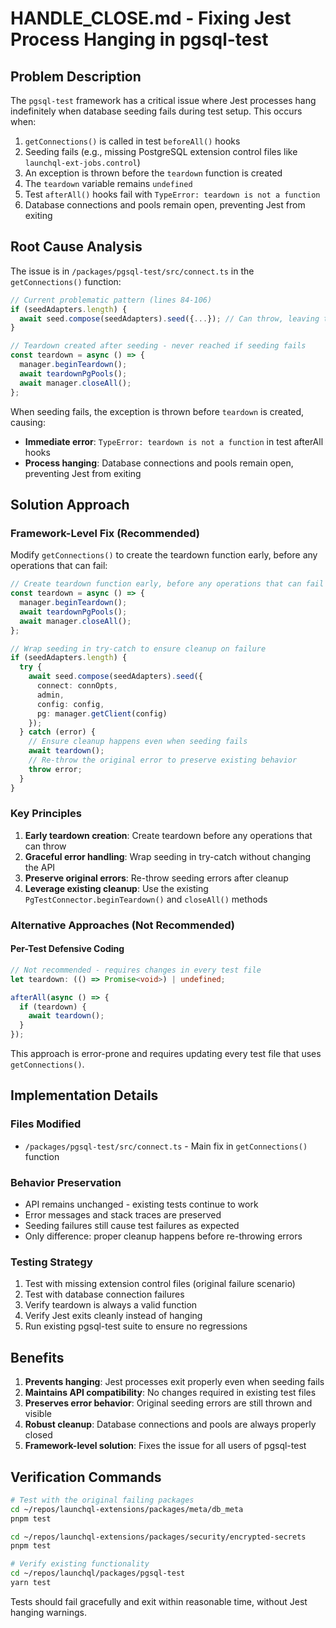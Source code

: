 # HANDLE_CLOSE.md - Fixing Jest Process Hanging in pgsql-test

## Problem Description

The `pgsql-test` framework has a critical issue where Jest processes hang indefinitely when database seeding fails during test setup. This occurs when:

1. `getConnections()` is called in test `beforeAll()` hooks
2. Seeding fails (e.g., missing PostgreSQL extension control files like `launchql-ext-jobs.control`)
3. An exception is thrown before the `teardown` function is created
4. The `teardown` variable remains `undefined`
5. Test `afterAll()` hooks fail with `TypeError: teardown is not a function`
6. Database connections and pools remain open, preventing Jest from exiting

## Root Cause Analysis

The issue is in `/packages/pgsql-test/src/connect.ts` in the `getConnections()` function:

```typescript
// Current problematic pattern (lines 84-106)
if (seedAdapters.length) {
  await seed.compose(seedAdapters).seed({...}); // Can throw, leaving teardown undefined
}

// Teardown created after seeding - never reached if seeding fails
const teardown = async () => {
  manager.beginTeardown();
  await teardownPgPools();
  await manager.closeAll();
};
```

When seeding fails, the exception is thrown before `teardown` is created, causing:
- **Immediate error**: `TypeError: teardown is not a function` in test afterAll hooks
- **Process hanging**: Database connections and pools remain open, preventing Jest from exiting

## Solution Approach

### Framework-Level Fix (Recommended)

Modify `getConnections()` to create the teardown function early, before any operations that can fail:

```typescript
// Create teardown function early, before any operations that can fail
const teardown = async () => {
  manager.beginTeardown();
  await teardownPgPools();
  await manager.closeAll();
};

// Wrap seeding in try-catch to ensure cleanup on failure
if (seedAdapters.length) {
  try {
    await seed.compose(seedAdapters).seed({
      connect: connOpts,
      admin,
      config: config,
      pg: manager.getClient(config)
    });
  } catch (error) {
    // Ensure cleanup happens even when seeding fails
    await teardown();
    // Re-throw the original error to preserve existing behavior
    throw error;
  }
}
```

### Key Principles

1. **Early teardown creation**: Create teardown before any operations that can throw
2. **Graceful error handling**: Wrap seeding in try-catch without changing the API
3. **Preserve original errors**: Re-throw seeding errors after cleanup
4. **Leverage existing cleanup**: Use the existing `PgTestConnector.beginTeardown()` and `closeAll()` methods

### Alternative Approaches (Not Recommended)

#### Per-Test Defensive Coding
```typescript
// Not recommended - requires changes in every test file
let teardown: (() => Promise<void>) | undefined;

afterAll(async () => {
  if (teardown) {
    await teardown();
  }
});
```

This approach is error-prone and requires updating every test file that uses `getConnections()`.

## Implementation Details

### Files Modified
- `/packages/pgsql-test/src/connect.ts` - Main fix in `getConnections()` function

### Behavior Preservation
- API remains unchanged - existing tests continue to work
- Error messages and stack traces are preserved
- Seeding failures still cause test failures as expected
- Only difference: proper cleanup happens before re-throwing errors

### Testing Strategy
1. Test with missing extension control files (original failure scenario)
2. Test with database connection failures
3. Verify teardown is always a valid function
4. Verify Jest exits cleanly instead of hanging
5. Run existing pgsql-test suite to ensure no regressions

## Benefits

1. **Prevents hanging**: Jest processes exit properly even when seeding fails
2. **Maintains API compatibility**: No changes required in existing test files
3. **Preserves error behavior**: Original seeding errors are still thrown and visible
4. **Robust cleanup**: Database connections and pools are always properly closed
5. **Framework-level solution**: Fixes the issue for all users of pgsql-test

## Verification Commands

```bash
# Test with the original failing packages
cd ~/repos/launchql-extensions/packages/meta/db_meta
pnpm test

cd ~/repos/launchql-extensions/packages/security/encrypted-secrets  
pnpm test

# Verify existing functionality
cd ~/repos/launchql/packages/pgsql-test
yarn test
```

Tests should fail gracefully and exit within reasonable time, without Jest hanging warnings.
